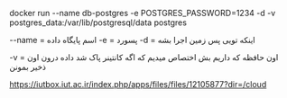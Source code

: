 docker run --name db-postgres -e POSTGRES_PASSWORD=1234 -d -v postgres_data:/var/lib/postgresql/data postgres

--name = اسم پایگاه داده
-e = پسورد
-d = اینکه تویی پس زمین اجرا بشه 

-v = اون حافظه که داریم بش اختصاص میدیم که اگه کانتینر پاک شد داده درون اون ذخیر بمونن

 https://iutbox.iut.ac.ir/index.php/apps/files/files/12105877?dir=/cloud
